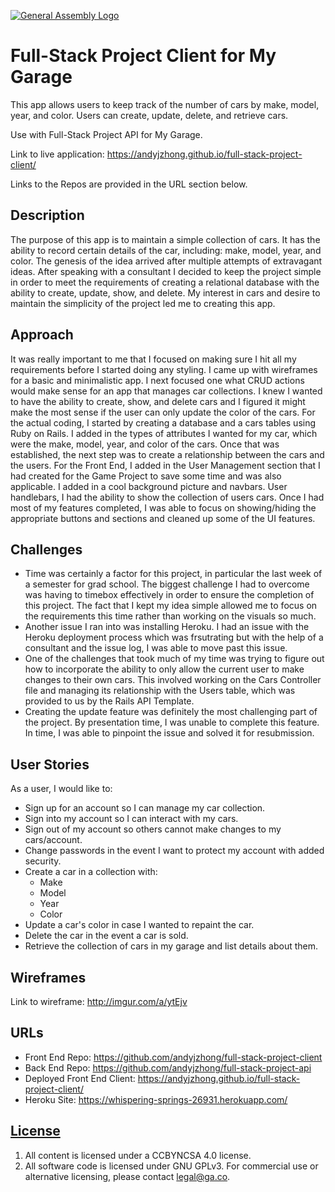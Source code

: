 [![General Assembly Logo](https://camo.githubusercontent.com/1a91b05b8f4d44b5bbfb83abac2b0996d8e26c92/687474703a2f2f692e696d6775722e636f6d2f6b6538555354712e706e67)](https://generalassemb.ly/education/web-development-immersive)

# Full-Stack Project Client for My Garage

This app allows users to keep track of the number of cars by make, model, year, and color. Users can create, update, delete, and retrieve cars.

Use with Full-Stack Project API for My Garage.

Link to live application: https://andyjzhong.github.io/full-stack-project-client/

Links to the Repos are provided in the URL section below.

## Description

The purpose of this app is to maintain a simple collection of cars. It has the ability to record certain details of the car, including: make, model, year, and color. The genesis of the idea arrived after multiple attempts of extravagant ideas. After speaking with a consultant I decided to keep the project simple in order to meet the requirements of creating a relational database with the ability to create, update, show, and delete. My interest in cars and desire to maintain the simplicity of the project led me to creating this app.

## Approach
It was really important to me that I focused on making sure I hit all my requirements before I started doing any styling. I came up with wireframes for a basic and minimalistic app. I next focused one what CRUD actions would make sense for an app that manages car collections. I knew I wanted to have the ability to create, show, and delete cars and I figured it might make the most sense if the user can only update the color of the cars. For the actual coding, I started by creating a database and a cars tables using Ruby on Rails. I added in the types of attributes I wanted for my car, which were the make, model, year, and color of the cars. Once that was established, the next step was to create a relationship between the cars and the users. For the Front End, I added in the User Management section that I had created for the Game Project to save some time and was also applicable. I added in a cool background picture and navbars. User handlebars, I had the ability to show the collection of users cars. Once I had most of my features completed, I was able to focus on showing/hiding the appropriate buttons and sections and cleaned up some of the UI features.

## Challenges

-   Time was certainly a factor for this project, in particular the last week of a semester for grad school. The biggest challenge I had to overcome was having to timebox effectively in order to ensure the completion of this project. The fact that I kept my idea simple allowed me to focus on the requirements this time rather than working on the visuals so much.
-   Another issue I ran into was installing Heroku. I had an issue with the Heroku deployment process which was frsutrating but with the help of a consultant and the issue log, I was able to move past this issue.
-   One of the challenges that took much of my time was trying to figure out how to incorporate the ability to only allow the current user to make changes to their own cars. This involved working on the Cars Controller file and managing its relationship with the Users table, which was provided to us by the Rails API Template.
-   Creating the update feature was definitely the most challenging part of the project. By presentation time, I was unable to complete this feature. In time, I was able to pinpoint the issue and solved it for resubmission.

## User Stories

As a user, I would like to:

-   Sign up for an account so I can manage my car collection.
-   Sign into my account so I can interact with my cars.
-   Sign out of my account so others cannot make changes to my cars/account.
-   Change passwords in the event I want to protect my account with added security.
-   Create a car in a collection with:
    -   Make
    -   Model
    -   Year
    -   Color
-   Update a car's color in case I wanted to repaint the car.
-   Delete the car in the event a car is sold.
-   Retrieve the collection of cars in my garage and list details about them.

## Wireframes

Link to wireframe: http://imgur.com/a/ytEjv

## URLs

-   Front End Repo: https://github.com/andyjzhong/full-stack-project-client
-   Back End Repo: https://github.com/andyjzhong/full-stack-project-api
-   Deployed Front End Client: https://andyjzhong.github.io/full-stack-project-client/
-   Heroku Site: https://whispering-springs-26931.herokuapp.com/

## [License](LICENSE)

1.  All content is licensed under a CC­BY­NC­SA 4.0 license.
1.  All software code is licensed under GNU GPLv3. For commercial use or
    alternative licensing, please contact legal@ga.co.
